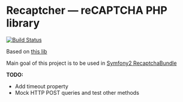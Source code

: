 # Recaptcher — reCAPTCHA PHP library

[![Build Status](https://travis-ci.org/dmishh/Recaptcher.png?branch=master)](https://travis-ci.org/dmishh/Recaptcher)

Based on [this lib](https://code.google.com/p/recaptcha/downloads/list?q=label:phplib-Latest)

Main goal of this project is to be used in [Symfony2 RecaptchaBundle](https://github.com/dmishh/RecaptchaBundle)

**TODO:**
* Add timeout property
* Mock HTTP POST queries and test other methods